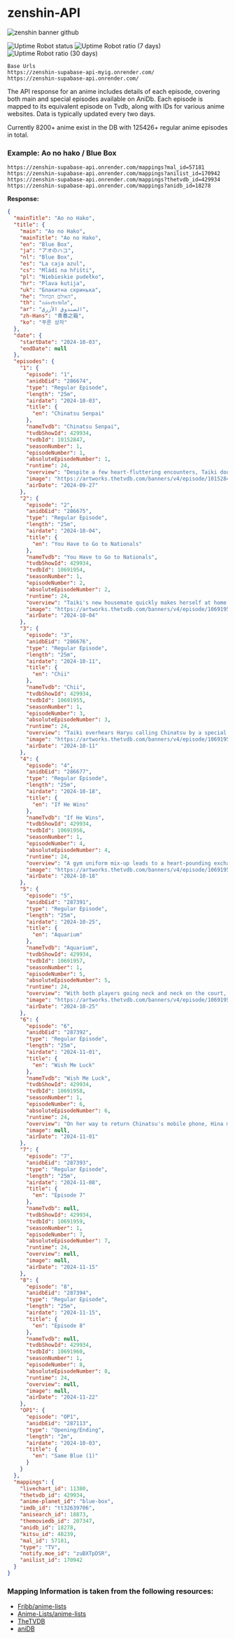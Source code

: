 # zenshin-API
![zenshin banner github](https://github.com/user-attachments/assets/54a37351-b064-4749-a4b5-7fb19ce86ceb)


![Uptime Robot status](https://img.shields.io/uptimerobot/status/m797855031-11584f828349d25ea1ac5e61?style=flat-square)
![Uptime Robot ratio (7 days)](https://img.shields.io/uptimerobot/ratio/7/m797855031-11584f828349d25ea1ac5e61?style=flat-square&label=uptime%20(7%20days))
![Uptime Robot ratio (30 days)](https://img.shields.io/uptimerobot/ratio/m797855031-11584f828349d25ea1ac5e61?style=flat-square&label=uptime%20(30%20days))

```
Base Urls
https://zenshin-supabase-api-myig.onrender.com/
https://zenshin-supabase-api.onrender.com/
```


The API response for an anime includes details of each episode, covering both main and special episodes available on AniDb. Each episode is mapped to its equivalent episode on Tvdb, along with IDs for various anime websites.
Data is typically updated every two days.

Currently 8200+ anime exist in the DB with 125426+ regular anime episodes in total.

### Example: Ao no hako / Blue Box
```
https://zenshin-supabase-api.onrender.com/mappings?mal_id=57181
https://zenshin-supabase-api.onrender.com/mappings?anilist_id=170942
https://zenshin-supabase-api.onrender.com/mappings?thetvdb_id=429934
https://zenshin-supabase-api.onrender.com/mappings?anidb_id=18278
```
**Response:**
```json
{
  "mainTitle": "Ao no Hako",
  "title": {
    "main": "Ao no Hako",
    "mainTitle": "Ao no Hako",
    "en": "Blue Box",
    "ja": "アオのハコ",
    "nl": "Blue Box",
    "es": "La caja azul",
    "cs": "Mládí na hřišti",
    "pl": "Niebieskie pudełko",
    "hr": "Plava kutija",
    "uk": "Блакитна скринька",
    "he": "האולם הכחול",
    "th": "กล่องรักวัยใส",
    "ar": "‎الصندوق الأزرق",
    "zh-Hans": "青春之箱",
    "ko": "푸른 상자"
  },
  "date": {
    "startDate": "2024-10-03",
    "endDate": null
  },
  "episodes": {
    "1": {
      "episode": "1",
      "anidbEid": "286674",
      "type": "Regular Episode",
      "length": "25m",
      "airdate": "2024-10-03",
      "title": {
        "en": "Chinatsu Senpai"
      },
      "nameTvdb": "Chinatsu Senpai",
      "tvdbShowId": 429934,
      "tvdbId": 10152847,
      "seasonNumber": 1,
      "episodeNumber": 1,
      "absoluteEpisodeNumber": 1,
      "runtime": 24,
      "overview": "Despite a few heart-fluttering encounters, Taiki doubts his crush Chinatsu even knows his name. Later, shocking news forces him to make a bold move.",
      "image": "https://artworks.thetvdb.com/banners/v4/episode/10152847/screencap/66fa42e94a3bd.jpg",
      "airDate": "2024-09-27"
    },
    "2": {
      "episode": "2",
      "anidbEid": "286675",
      "type": "Regular Episode",
      "length": "25m",
      "airdate": "2024-10-04",
      "title": {
        "en": "You Have to Go to Nationals"
      },
      "nameTvdb": "You Have to Go to Nationals",
      "tvdbShowId": 429934,
      "tvdbId": 10691954,
      "seasonNumber": 1,
      "episodeNumber": 2,
      "absoluteEpisodeNumber": 2,
      "runtime": 24,
      "overview": "Taiki's new housemate quickly makes herself at home. As they grow closer, his attempts to keep the situation a secret cause a misunderstanding.",
      "image": "https://artworks.thetvdb.com/banners/v4/episode/10691954/screencap/6704e1f39de6e.jpg",
      "airDate": "2024-10-04"
    },
    "3": {
      "episode": "3",
      "anidbEid": "286676",
      "type": "Regular Episode",
      "length": "25m",
      "airdate": "2024-10-11",
      "title": {
        "en": "Chii"
      },
      "nameTvdb": "Chii",
      "tvdbShowId": 429934,
      "tvdbId": 10691955,
      "seasonNumber": 1,
      "episodeNumber": 3,
      "absoluteEpisodeNumber": 3,
      "runtime": 24,
      "overview": "Taiki overhears Haryu calling Chinatsu by a special nickname and gets flustered. Will it affect his upcoming match against the upperclassman?",
      "image": "https://artworks.thetvdb.com/banners/v4/episode/10691955/screencap/670d0e5b03e4e.jpg",
      "airDate": "2024-10-11"
    },
    "4": {
      "episode": "4",
      "anidbEid": "286677",
      "type": "Regular Episode",
      "length": "25m",
      "airdate": "2024-10-18",
      "title": {
        "en": "If He Wins"
      },
      "nameTvdb": "If He Wins",
      "tvdbShowId": 429934,
      "tvdbId": 10691956,
      "seasonNumber": 1,
      "episodeNumber": 4,
      "absoluteEpisodeNumber": 4,
      "runtime": 24,
      "overview": "A gym uniform mix-up leads to a heart-pounding exchange. Later, Haryu raises the stakes for Taiki’s match, while Kyo makes a secret request to Chinatsu.",
      "image": "https://artworks.thetvdb.com/banners/v4/episode/10691956/screencap/67163583f0430.jpg",
      "airDate": "2024-10-18"
    },
    "5": {
      "episode": "5",
      "anidbEid": "287391",
      "type": "Regular Episode",
      "length": "25m",
      "airdate": "2024-10-25",
      "title": {
        "en": "Aquarium"
      },
      "nameTvdb": "Aquarium",
      "tvdbShowId": 429934,
      "tvdbId": 10691957,
      "seasonNumber": 1,
      "episodeNumber": 5,
      "absoluteEpisodeNumber": 5,
      "runtime": 24,
      "overview": "With both players going neck and neck on the court, will Taiki win his match against Kishi — and will Chinatsu invite him to the aquarium?",
      "image": "https://artworks.thetvdb.com/banners/v4/episode/10691957/screencap/671f91a40d380.jpg",
      "airDate": "2024-10-25"
    },
    "6": {
      "episode": "6",
      "anidbEid": "287392",
      "type": "Regular Episode",
      "length": "25m",
      "airdate": "2024-11-01",
      "title": {
        "en": "Wish Me Luck"
      },
      "nameTvdb": "Wish Me Luck",
      "tvdbShowId": 429934,
      "tvdbId": 10691958,
      "seasonNumber": 1,
      "episodeNumber": 6,
      "absoluteEpisodeNumber": 6,
      "runtime": 24,
      "overview": "On her way to return Chinatsu's mobile phone, Hina makes a shocking discovery. The gymnast faces mounting pressure while struggling with her new feelings.",
      "image": null,
      "airDate": "2024-11-01"
    },
    "7": {
      "episode": "7",
      "anidbEid": "287393",
      "type": "Regular Episode",
      "length": "25m",
      "airdate": "2024-11-08",
      "title": {
        "en": "Episode 7"
      },
      "nameTvdb": null,
      "tvdbShowId": 429934,
      "tvdbId": 10691959,
      "seasonNumber": 1,
      "episodeNumber": 7,
      "absoluteEpisodeNumber": 7,
      "runtime": 24,
      "overview": null,
      "image": null,
      "airDate": "2024-11-15"
    },
    "8": {
      "episode": "8",
      "anidbEid": "287394",
      "type": "Regular Episode",
      "length": "25m",
      "airdate": "2024-11-15",
      "title": {
        "en": "Episode 8"
      },
      "nameTvdb": null,
      "tvdbShowId": 429934,
      "tvdbId": 10691960,
      "seasonNumber": 1,
      "episodeNumber": 8,
      "absoluteEpisodeNumber": 8,
      "runtime": 24,
      "overview": null,
      "image": null,
      "airDate": "2024-11-22"
    },
    "OP1": {
      "episode": "OP1",
      "anidbEid": "287113",
      "type": "Opening/Ending",
      "length": "2m",
      "airdate": "2024-10-03",
      "title": {
        "en": "Same Blue (1)"
      }
    }
  },
  "mappings": {
    "livechart_id": 11380,
    "thetvdb_id": 429934,
    "anime-planet_id": "blue-box",
    "imdb_id": "tt32639706",
    "anisearch_id": 18873,
    "themoviedb_id": 207347,
    "anidb_id": 18278,
    "kitsu_id": 48239,
    "mal_id": 57181,
    "type": "TV",
    "notify.moe_id": "zuBXTpDSR",
    "anilist_id": 170942
  }
}
```
### Mapping Information is taken from the following resources:
- [Fribb/anime-lists](https://github.com/Fribb/anime-lists)
- [Anime-Lists/anime-lists](https://github.com/Anime-Lists/anime-lists)
- [TheTVDB](https://thetvdb.com/)
- [aniDB](https://anidb.net/)
